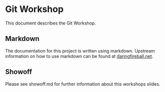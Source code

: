 # Git Workshop

This document describes the Git Workshop.

## Markdown

The documentation for this project is written using markdown.
Upstream information on how to use markdown can be found at 
[daringfireball.net](http://daringfireball.net/projects/markdown/).

## Showoff

Please see showoff.md for further information about this workshops
slides.


<!-- vim: set nofen sw=4 st=4 et: -->
